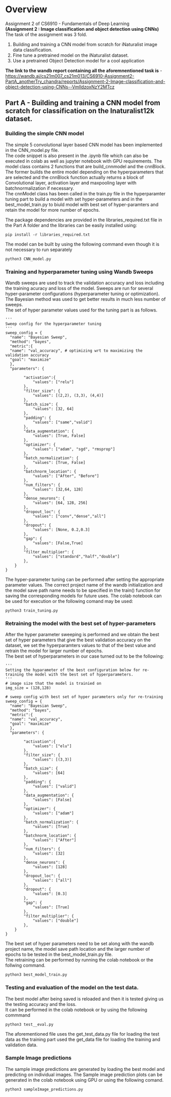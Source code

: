 # Overview  
Assignment 2 of CS6910 - Fundamentals of Deep Learning  
**(Assignment 2 : Image classification and object detection using CNNs)**  
The task of the assignment was 3 fold.
  1. Building and training a CNN model from scratch for iNaturalist image data classification.
  2. Fine tune a pretrained model on the iNaturalist dataset.
  3. Use a pretrained Object Detection model for a cool application

**The link to the wandb report containing all the aforemnentioned task is** - 
https://wandb.ai/cs21m007_cs21m013/CS6910-Assignment2-PartA_anotherTry_chandra/reports/Assignment-2-Image-classification-and-object-detection-using-CNNs--VmlldzoxNzY2MTcz  

## Part A - Building and training a CNN model from scratch for classification on the Inaturalist12k dataset.
### Building the simple CNN model
The simple 5 convolutional layer based CNN model has been implemented in the CNN_model.py file.  
The code snippet is also present in the .ipynb file which can also be executed in colab as well as jupyter notebook with GPU requirements. The model class contains 2 functions that are build_cnnmodel and the cnnBlock. The former builds the entire model depending on the hyperparameters that are selected and the cnnBlock function actually returns a block of Convolutional layer, activation layer and maxpooling layer with batchnormalization if necessary.  
The cnnModel class has been called in the train.py file in the hyperparamter tuning part to build a model with set hyper-parameters and in the best_model_train.py to biuld model with best set of hyper-paramters and retain the model for more number of epochs.

The package dependencies are provided in the libraries_required.txt file in the Part A folder and the libraries can be easily installed using:  
```
pip install -r libraries_required.txt
```
The model can be built by using the following command even though it is not necessary to run separately
```
python3 CNN_model.py
```
### Training and hyperparameter tuning using Wandb Sweeps  
Wandb sweeps are used to track the validation accuracy and loss including the training acuracy and loss of the model. Sweeps are run for several hyper-parameter configurations (hyperparameter tuning or optimization). The Bayesian method was used to get better results in much less number of sweeps.  
The set of hyper parameter values used for the tuning part is as follows.
```
'''
Sweep config for the hyperparameter tuning
'''
sweep_config = {
  "name": "Bayesian Sweep",
  "method": "bayes",
  "metric":{
  "name": "val_accuracy", # optimizing wrt to maximizing the validation accuracy
  "goal": "maximize"
  },
  "parameters": {
        
        "activation":{
            "values": ["relu"]
        },
        "filter_size": {
            "values": [(2,2), (3,3), (4,4)]
        },
        "batch_size": {
            "values": [32, 64]
        },
        "padding": {
            "values": ["same","valid"]
        },
        "data_augmentation": {
            "values": [True, False]
        },
        "optimizer": {
            "values": ["adam", "sgd", "rmsprop"]
        },
        "batch_normalization": {
            "values": [True, False]
        },
        "batchnorm_location": {
            "values": ["After", "Before"]
        },
        "num_filters": {
            "values": [32,64, 128]
        },
        "dense_neurons": {
            "values": [64, 128, 256]
        },   
        "dropout_loc": {
            "values": ["conv","dense","all"]
        },
        "dropout": {
            "values": [None, 0.2,0.3]
        },  
        "gap": {
            "values": [False,True]
        }, 
        "filter_multiplier": {
            "values": ["standard","half","double"]
        },       
    }
}
```
The hyper-parameter tuning can be performed after setting the appropriate parameter values. The correct project name of the wandb initialization and the model save path name needs to be specified in the train() function for saving the corresponding models for future uses.
The colab notebook can be used for execution or the following comand may be used:
```
python3 train_tuning.py
```
### Retraining the model with the best set of hyper-parameters
After the hyper parameter sweeping is performed and we obtain the best set of hyper parameters that give the best validation accuracy on the dataset, we set the hyperparamters values to that of the best value and retrain the model for larger number of epochs.  
The best set of hyperparameters in our case turned out to be the following:
```
'''
Setting the hyparameter of the best configuration below for re-training the model with the best set of hyperparameters.
'''
# image size that the model is trainied on
img_size = (128,128)

# sweep config with best set of hyper parameters only for re-training
sweep_config = {
  "name": "Bayesian Sweep",
  "method": "bayes",
  "metric":{
  "name": "val_accuracy",
  "goal": "maximize"
  },
  "parameters": {
        
        "activation":{
            "values": ["elu"]
        },
        "filter_size": {
            "values": [(3,3)]
        },
        "batch_size": {
            "values": [64]
        },
        "padding": {
            "values": ["valid"]
        },
        "data_augmentation": {
            "values": [False]
        },
        "optimizer": {
            "values": ["adam"]
        },
        "batch_normalization": {
            "values": [True]
        },
        "batchnorm_location": {
            "values": ["After"]
        },
        "num_filters": {
            "values": [32]
        },
        "dense_neurons": {
            "values": [128]
        },   
        "dropout_loc": {
            "values": ["all"]
        },
        "dropout": {
            "values": [0.3]
        },  
        "gap": {
            "values": [True]
        }, 
        "filter_multiplier": {
            "values": ["double"]
        },
    }
}
```
The best set of hyper parameters need to be set along with the wandb project name, the model save path location and the larger number of epochs to be tested in the best_model_train.py file.  
The retraining can be performed by running the colab notebook or the follwing command.
```
python3 best_model_train.py
```
### Testing and evaluation of the model on the test data.  
The best model after being saved is reloaded and then it is tested giving us the testing accuracy and the loss.  
It can be performed in the colab notebook or by using the following commmand
```
python3 test__eval.py
```
The aforementioned file uses the get_test_data.py file for loading the test data as the training part used the get_data file for loading the training and validation data.
### Sample Image predictions
The sample image predictions are generated by loading the best model and predicting on individual images.
The Sample image prediction plots can be generated in the colab notebook using GPU or using the following comand.  
```
python3 sampleImage_predictions.py
```
